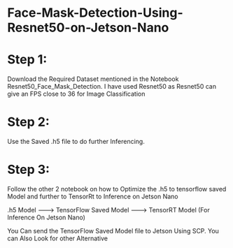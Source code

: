 # Face-Mask-Detection-Using-Resnet50-on-Jetson-Nano 

# Step 1:
 
Download the Required Dataset mentioned in the Notebook Resnet50_Face_Mask_Detection.
I have used Resnet50 as Resnet50 can give an FPS close to 36 for Image Classification

# Step 2:

Use the Saved .h5 file to do further Inferencing.

# Step 3:

Follow the other 2 notebook on how to Optimize the .h5 to tensorflow saved Model and further to TensorRt to Inference on Jetson Nano

.h5 Model ---> TensorFlow Saved Model ---> TensorRT Model (For Inference On Jetson Nano)

You Can send the TensorFlow Saved Model file to Jetson Using SCP. 
You can Also Look for other Alternative
